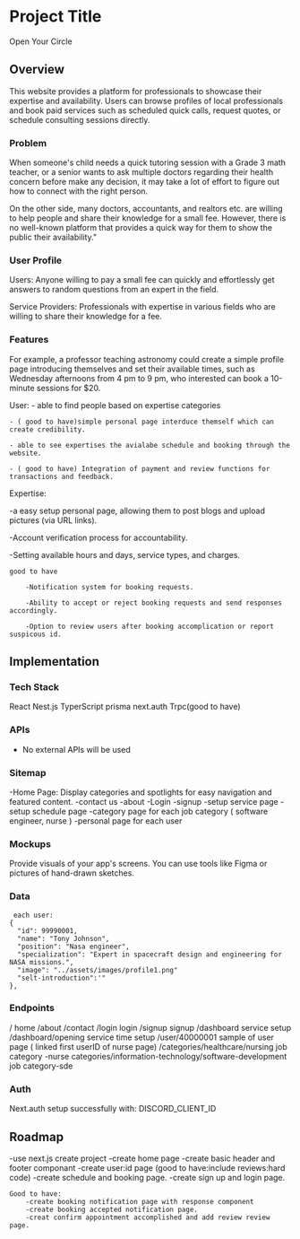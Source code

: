 
# Project Title
Open Your Circle


## Overview
This website provides a platform for professionals to showcase their expertise and availability. Users can browse profiles of local professionals and book paid services such as scheduled quick calls, request quotes, or schedule consulting sessions directly.

### Problem

When someone's child needs a quick tutoring session with a Grade 3 math teacher, or a senior wants to ask multiple doctors regarding their health concern before make any decision, it may take a lot of effort to figure out how to connect with the right person.

On the other side, many doctors, accountants, and realtors etc. are willing to help people and share their knowledge for a small fee. However, there is no well-known platform that provides a quick way for them to show the public their availability."


### User Profile

Users: Anyone willing to pay a small fee can quickly and effortlessly get answers to random questions from an expert in the field.

Service Providers: Professionals with expertise in various fields who are willing to share their knowledge for a fee. 

### Features

For example, a professor teaching astronomy could create a simple profile page introducing themselves and set their available times, such as Wednesday afternoons from 4 pm to 9 pm, who interested can book a 10-minute sessions for $20.

User:
     - able to find people based on expertise          categories

    - ( good to have)simple personal page interduce themself which can create credibility. 

    - able to see expertises the avialabe schedule and booking through the website. 
    
    - ( good to have) Integration of payment and review functions for transactions and feedback. 

Expertise:

   -a easy setup personal page, allowing them to post blogs and upload pictures (via URL links).

   -Account verification process for accountability.

   -Setting available hours and days, service types, and charges.

    good to have

        -Notification system for booking requests.

        -Ability to accept or reject booking requests and send responses accordingly.

        -Option to review users after booking accomplication or report suspicous id. 

## Implementation

### Tech Stack

React
Nest.js
TyperScript
prisma
next.auth
Trpc(good to have)


### APIs

- No external APIs will be used 

### Sitemap

-Home Page:
    Display categories and spotlights for easy navigation and featured content.
    -contact us
    -about
-Login
-signup
    -setup service page
    -setup schedule page
-category page for each job category ( software engineer, nurse )
-personal page for each user 



<!-- good to have
    -recived booking page (include reponse choices and short notes)
    -user payment page ( if booking accepted)
    -booking confirmed page( after payment go through) Time slot will show booked on the schedule page.  -->

### Mockups

Provide visuals of your app's screens. You can use tools like Figma or pictures of hand-drawn sketches.

### Data
     each user:
    {
      "id": 99990001,
      "name": "Tony Johnson",
      "position": "Nasa engineer",
      "specialization": "Expert in spacecraft design and engineering for NASA missions.",
      "image": "../assets/images/profile1.png"
      "selt-introduction":'"
    },


### Endpoints
/                               home
/about
/contact
/login                          login 
/signup                         signup
/dashboard                      service setup
/dashboard/opening              service time setup
/user/40000001                  sample of user page ( linked first userID of nurse page)
/categories/healthcare/nursing  job category -nurse
categories/information-technology/software-development  job category-sde

### Auth

Next.auth 
setup successfully with: DISCORD_CLIENT_ID

## Roadmap

-use next.js create project
-create home page
-create basic header and footer componant 
-create user:id page (good to have:include reviews:hard code)
-create schedule and booking page. 
-create sign up and login page. 

    Good to have:
        -create booking notification page with response component
        -create booking accepted notification page. 
        -creat confirm appointment accomplished and add review review page. 